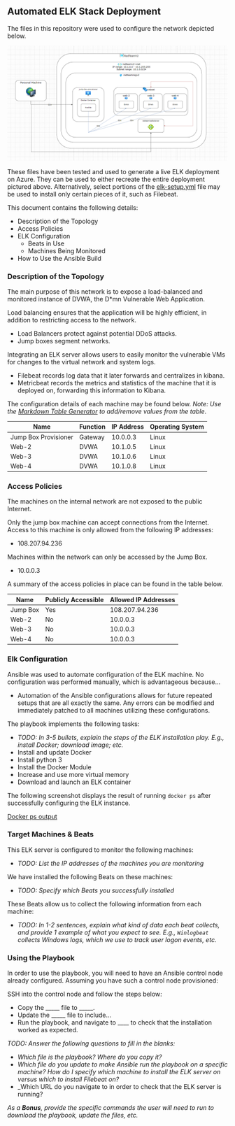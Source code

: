## Automated ELK Stack Deployment

The files in this repository were used to configure the network depicted below.

![TODO: Update the path with the name of your diagram](Images/diagram_filename.png)

These files have been tested and used to generate a live ELK deployment on Azure. They can be used to either recreate the entire deployment pictured above. Alternatively, select portions of the [elk-setup.yml](Files/elk-setup.yml) file may be used to install only certain pieces of it, such as Filebeat.


This document contains the following details:
- Description of the Topology
- Access Policies
- ELK Configuration
  - Beats in Use
  - Machines Being Monitored
- How to Use the Ansible Build


### Description of the Topology

The main purpose of this network is to expose a load-balanced and monitored instance of DVWA, the D*mn Vulnerable Web Application.

Load balancing ensures that the application will be highly efficient, in addition to restricting access to the network.
- Load Balancers protect against potential DDoS attacks.
- Jump boxes segment networks.

Integrating an ELK server allows users to easily monitor the vulnerable VMs for changes to the virtual network and system logs.
- Filebeat records log data that it later forwards and centralizes in kibana.
- Metricbeat records the metrics and statistics of the machine that it is deployed on, forwarding this information to Kibana.

The configuration details of each machine may be found below.
_Note: Use the [Markdown Table Generator](http://www.tablesgenerator.com/markdown_tables) to add/remove values from the table_.

| Name                 | Function | IP Address | Operating System |
|----------------------|----------|------------|------------------|
| Jump Box Provisioner | Gateway  | 10.0.0.3   | Linux            |
| Web-2                | DVWA     | 10.1.0.5   | Linux            |
| Web-3                | DVWA     | 10.1.0.6   | Linux            |
| Web-4                | DVWA     | 10.1.0.8   | Linux            |

### Access Policies

The machines on the internal network are not exposed to the public Internet. 

Only the jump box machine can accept connections from the Internet. Access to this machine is only allowed from the following IP addresses:
- 108.207.94.236

Machines within the network can only be accessed by the Jump Box.
- 10.0.0.3

A summary of the access policies in place can be found in the table below.

| Name     | Publicly Accessible | Allowed IP Addresses |
|----------|---------------------|----------------------|
| Jump Box | Yes                 | 108.207.94.236       |
| Web-2    | No                  | 10.0.0.3             |
| Web-3    | No                  | 10.0.0.3             |
| Web-4    | No                  | 10.0.0.3             |

### Elk Configuration

Ansible was used to automate configuration of the ELK machine. No configuration was performed manually, which is advantageous because...
- Automation of the Ansible configurations allows for future repeated setups that are all exactly the same. Any errors can be modified and immediately patched to all machines utilizing these configurations.

The playbook implements the following tasks:
- _TODO: In 3-5 bullets, explain the steps of the ELK installation play. E.g., install Docker; download image; etc._
- Install and update Docker
- Install python 3
- Install the Docker Module
- Increase and use more virtual memory
- Download and launch an ELK container

The following screenshot displays the result of running `docker ps` after successfully configuring the ELK instance.

[Docker ps output](Images/elk_running-screenshot.png)

### Target Machines & Beats
This ELK server is configured to monitor the following machines:
- _TODO: List the IP addresses of the machines you are monitoring_

We have installed the following Beats on these machines:
- _TODO: Specify which Beats you successfully installed_

These Beats allow us to collect the following information from each machine:
- _TODO: In 1-2 sentences, explain what kind of data each beat collects, and provide 1 example of what you expect to see. E.g., `Winlogbeat` collects Windows logs, which we use to track user logon events, etc._

### Using the Playbook
In order to use the playbook, you will need to have an Ansible control node already configured. Assuming you have such a control node provisioned: 

SSH into the control node and follow the steps below:
- Copy the _____ file to _____.
- Update the _____ file to include...
- Run the playbook, and navigate to ____ to check that the installation worked as expected.

_TODO: Answer the following questions to fill in the blanks:_
- _Which file is the playbook? Where do you copy it?_
- _Which file do you update to make Ansible run the playbook on a specific machine? How do I specify which machine to install the ELK server on versus which to install Filebeat on?_
- _Which URL do you navigate to in order to check that the ELK server is running?

_As a **Bonus**, provide the specific commands the user will need to run to download the playbook, update the files, etc._
